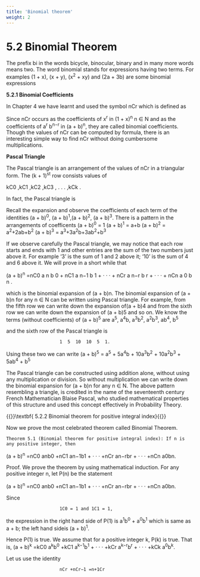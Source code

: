 ```yaml
---
title: 'Binomial theorem'
weight: 2
---
```


# 5.2 Binomial Theorem
The prefix bi in the words bicycle, binocular, binary and in many more words means two. The word
binomial stands for expressions having two terms. For examples (1 + x), (x + y), (x<sup>2</sup> + xy) and (2a + 3b) are some binomial expressions

**5.2.1 Binomial Coefficients**

In Chapter 4 we have learnt and used the symbol nCr which is defined as

Since nCr occurs as the coefficients of x<sup>r</sup>
in (1 + x)<sup>n</sup> n ∈ N and as the coefficients of a<sup>r</sup>
b<sup>n−r</sup> in (a + b)<sup>n</sup>, they are called binomial coefficients. Though the values of nCr can be computed by
formula, there is an interesting simple way to find nCr without doing cumbersome multiplications.

**Pascal Triangle**

The Pascal triangle is an arrangement of the values of nCr in a triangular form. The (k + 1)<sup>st</sup> row consists values of

kC0 ,kC1 ,kC2 ,kC3 , . . . ,kCk .

In fact, the Pascal triangle is

Recall the expansion and observe the coefficients of each term of the identities (a + b)<sup>0</sup>, (a + b)<sup>1</sup>,(a + b)<sup>2</sup>, (a + b)<sup>3</sup>. There is a pattern in the arrangements of coefficents
            (a + b)<sup>0</sup> = 1 
            (a + b)<sup>1</sup> = a+b
            (a + b)<sup>2</sup> = a<sup>2</sup>+2ab+b<sup>2</sup>
            (a + b)<sup>3</sup> = a<sup>3</sup>+3a<sup>2</sup>b+3ab<sup>2</sup>+b<sup>3</sup>



If we observe carefully the Pascal triangle, we may notice that each row starts and ends with 1 and other entries are the sum of the two numbers just above it. For example ‘3’ is the sum of 1 and 2 above it; ‘10’ is the sum of 4 and 6 above it. We will prove in a short while that

(a + b)<sup>n</sup> =nC0 a n
b
0 +
nC1 a
n−1
b
1 + · · · +
nCr a
n−r
b
r + · · · +
nCn a
0
b
n
.

which is the binomial expansion of (a + b)n. The binomial expansion of (a + b)n for any n ∈ N can be written using Pascal triangle. For example, from the fifth row we can write down the expansion of(a + b)4
and from the sixth row we can write down the expansion of (a + b)5
and so on. We know the terms (without coefficients) of (a + b)<sup>5</sup> are
a<sup>5</sup>, a<sup>4</sup>b, a<sup>3</sup>b<sup>2</sup>, a<sup>2</sup>b<sup>3</sup>, ab<sup>4</sup>, b<sup>5</sup>

and the sixth row of the Pascal triangle is

                        1  5  10  10  5  1.


Using these two we can write
(a + b)<sup>5</sup> = a<sup>5</sup> + 5a<sup>4</sup>b + 10a<sup>3</sup>b<sup>2</sup> + 10a<sup>2</sup>b<sup>3</sup> + 5ab<sup>4</sup> + b<sup>5</sup>

The Pascal triangle can be constructed using addition alone, without using any multiplication or division. So without multiplication we can write down the binomial expansion for (a + b)n
for any n ∈ N.
The above pattern resembling a triangle, is credited in the name of the
seventeenth century French Mathematician Blaise Pascal, who studied mathematical properties of this structure and used this
concept effectively in Probability Theory.

{{<katex>}}\textbf{ 5.2.2 Binomial theorem for positive integral index}{{</katex>}}

Now we prove the most celebrated theorem called Binomial Theorem.


    Theorem 5.1 (Binomial theorem for positive integral index): If n is any positive integer, then

(a + b)<sup>n</sup> =nC0 anb0 +nC1 an−1b1 + · · · +nCr an−rbr + · · · +nCn a0bn.

Proof. We prove the theorem by using mathematical induction. For any positive integer n, let P(n) be the statement

(a + b)<sup>n</sup> =nC0 anb0 +nC1 an−1b1 + · · · +nCr an−rbr + · · · +nCn a0bn.

Since

                        1C0 = 1 and 1C1 = 1,

the expression in the right hand side of P(1) is a<sup>1</sup>b<sup>0</sup> + a<sup>0</sup>b<sup>1</sup> which is same as a + b; the left hand sideis (a + b)<sup>1</sup>. 

Hence P(1) is true.
    We assume that for a positive integer k, P(k) is true. That is,
        (a + b)<sup>k</sup> =kC0 a<sup>k</sup>b<sup>0</sup> +kC1 a<sup>k−1</sup>b<sup>1</sup> + · · · +kCr a<sup>k−r</sup>b<sup>r</sup> + · · · +kCk a<sup>0</sup>b<sup>k</sup>.

Let us use the identity

                        nCr +nCr−1 =n+1Cr

